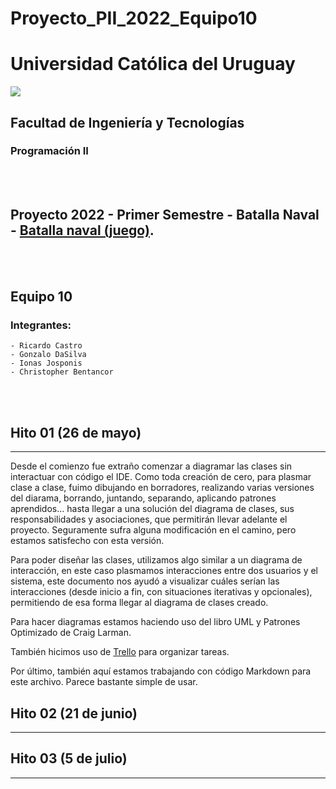 # Proyecto_PII_2022_Equipo10

# Universidad Católica del Uruguay
<img src="https://ucu.edu.uy/sites/all/themes/univer/logo.png">

## Facultad de Ingeniería y Tecnologías
### Programación II

<br/>
<br/>

## Proyecto 2022 - Primer Semestre - Batalla Naval - [Batalla naval (juego)](https://es.wikipedia.org/wiki/Batalla_naval_(juego)).

<br/>
<br/>

## Equipo 10
### Integrantes:

    - Ricardo Castro
    - Gonzalo DaSilva
    - Ionas Josponis
    - Christopher Bentancor


<br/>
<br/>

## Hito 01 (26 de mayo)
---
Desde el comienzo fue extraño comenzar a diagramar las clases sin interactuar con código el IDE.
Como toda creación de cero, para plasmar clase a clase, fuimo dibujando en borradores, realizando varias versiones del diarama, borrando, juntando, separando, aplicando patrones aprendidos... hasta llegar a una solución del diagrama de clases, sus responsabilidades y asociaciones, que permitirán llevar adelante el proyecto. Seguramente sufra alguna modificación en el camino, pero estamos satisfecho con esta versión. 

Para poder diseñar las clases, utilizamos algo similar a un diagrama de interacción, en este caso plasmamos interacciones entre dos usuarios y el sistema, este documento nos ayudó a visualizar cuáles serían las interacciones (desde inicio a fin, con situaciones iterativas y opcionales), permitiendo de esa forma llegar al diagrama de clases creado.

Para hacer diagramas estamos haciendo uso del libro UML y Patrones Optimizado de Craig Larman.

También hicimos uso de [Trello](https://trello.com/b/9FXnZtpb/proyectopii2022equipo10) para organizar tareas.

Por último, también aquí estamos trabajando con código Markdown para este archivo.
Parece bastante simple de usar.

## Hito 02 (21 de junio)
---
## Hito 03 (5 de julio)
---